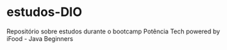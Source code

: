 # estudos-DIO
Repositório sobre estudos durante o bootcamp Potência Tech powered by iFood - Java Beginners
